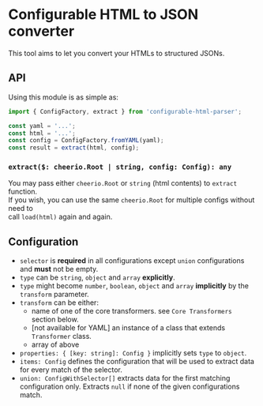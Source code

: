# Configurable HTML to JSON converter
This tool aims to let you convert your HTMLs to structured JSONs.  
  
## API
Using this module is as simple as:  
  
```ts
import { ConfigFactory, extract } from 'configurable-html-parser';

const yaml = '...';
const html = '...';
const config = ConfigFactory.fromYAML(yaml);
const result = extract(html, config);
```
  
### `extract($: cheerio.Root | string, config: Config): any`
You may pass either `cheerio.Root` or `string` (html contents) to `extract` function.  
If you wish, you can use the same `cheerio.Root` for multiple configs without need to  
call `load(html)` again and again.  
  
## Configuration
* `selector` is **required** in all configurations except `union` configurations and **must** not be empty.  
* `type` can be `string`, `object` and `array` **explicitly**.
* `type` might become `number`, `boolean`, `object` and `array` **implicitly** by the `transform` parameter.
* `transform` can be either:
  - name of one of the core transformers. see `Core Transformers` section below.
  - [not available for YAML] an instance of a class that extends `Transformer` class.
  - array of above
* `properties: { [key: string]: Config }` implicitly sets `type` to `object`.
* `items: Config` defines the configuration that will be used to extract data for every match of the selector.
* `union: ConfigWithSelector[]` extracts data for the first matching configuration only. Extracts `null` if
  none of the given configurations match.
